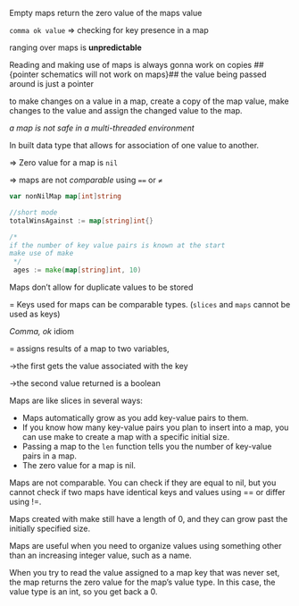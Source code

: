 
Empty maps return the zero value of the maps value

`comma ok value` => checking for key presence in a map

ranging over maps is __unpredictable__ 

Reading and making use of maps is always gonna work on copies 
 ##{pointer schematics will not work on maps}## 
 the value being passed around is just a pointer

to make changes on a value in a map, create a copy of the map value, make changes to the value and assign the changed value to the map.

_a map is not safe in a multi-threaded environment_

In built data type that allows for association of one value to another.

⇒ Zero value for a map is `nil`

⇒ maps are not *comparable* using `==` or `≠`

```go
var nonNilMap map[int]string

//short mode
totalWinsAgainst := map[string]int{}

/* 
if the number of key value pairs is known at the start
make use of make
 */
 ages := make(map[string]int, 10)
```

Maps don’t allow for duplicate values to be stored

= Keys used for maps can be comparable types. (`slices` and `maps` cannot be used as keys)

_Comma, ok_ idiom

= assigns results of a map to two variables,

→the first gets the value associated with the key

→the second value returned is a boolean

Maps are like slices in several ways:
* Maps automatically grow as you add key-value pairs to them.
* If you know how many key-value pairs you plan to insert into a map, you can use make to create a map with a specific initial size.
* Passing a map to the `len` function tells you the number of key-value pairs in a map.
* The zero value for a map is nil.

Maps are not comparable. You can check if they are equal to nil, but you cannot check if two maps have identical keys and values using == or differ using !=.

Maps created with make still have a length of 0, and they can grow past the initially specified size.

Maps are useful when you need to organize values using something other than an increasing integer value, such as a name.

When you try to read the value assigned to a map key that was never set, the map returns the zero value for the map’s value type. In this case, the value type is an int, so you get back a 0.
